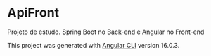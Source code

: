 # ApiFront

Projeto de estudo. Spring Boot no Back-end e Angular no Front-end

This project was generated with [Angular CLI](https://github.com/angular/angular-cli) version 16.0.3.
